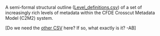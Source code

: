 A semi-formal structural outline ([Level_definitions.csv](./Level_definitions.csv))
of a set of increasingly rich levels of metadata within the CFDE Crosscut Metadata Model
(C2M2) system.

[Do we need the [other CSV](./DCCs.csv) here? If so, what exactly is it? -AB]
